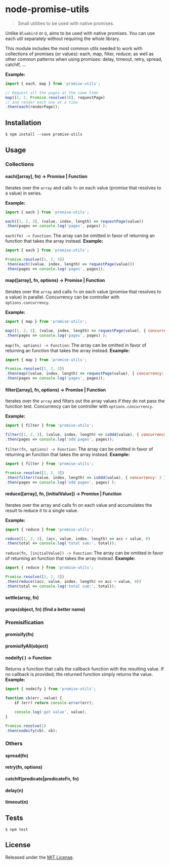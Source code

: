 # node-promise-utils

 > Small utilities to be used with native promises.

Unlike `Bluebird` or `Q`, <insert name here> aims to be used with native promises. You can use each util separately without requiring the whole library.

This module includes the most common utils needed to work with collections of promises (or values): each, map, filter, reduce; as well as other common patterns when using promises: delay, timeout, retry, spread, catchIf, ...

**Example:**
```javascript
import { each, map } from 'promise-utils';

// Request all the pages at the same time
map([1, 2, Promise.resolve(3)], requestPage)
// and render each one at a time
.then(each(renderPage));
```

## Installation

`$ npm install --save promise-utils`


## Usage

### Collections
#### each([array], fn) -> Promise | Function

Iterates over the `array` and calls `fn` on each value (promise that resolves to a value) in series.

**Example:**
```javascript
import { each } from 'promise-utils';

each([1, 2, 3], (value, index, length) => requestPage(value))
.then(pages => console.log('pages', pages) );
```

`each(fn) -> Function`: The array can be omitted in favor of returning an function that takes the array instead. **Example:**
```javascript
import { each } from 'promise-utils';

Promise.resolve([1, 2, 3])
.then(each((value, index, length) => requestPage(value)))
.then(pages => console.log('pages', pages));
```

#### map([array], fn, options) -> Promise | Function

Iterates over the `array` and calls `fn` on each value (promise that resolves to a value) in parallel.
Concurrency can be controller with `options.concurrency`.

**Example:**
```javascript
import { map } from 'promise-utils';

map([1, 2, 3], (value, index, length) => requestPage(value), { concurrency: 2 })
.then(pages => console.log('pages', pages) );
```

`map(fn, options) -> Function`: The array can be omitted in favor of returning an function that takes the array instead. **Example:**

```javascript
import { map } from 'promise-utils';

Promise.resolve([1, 2, 3])
.then(map((value, index, length) => requestPage(value), { concurrency: 2 }))
.then(pages => console.log('pages', pages));
```

#### filter([array], fn, options) -> Promise | Function

Iterates over the `array` and filters out the array values if they do not pass the function test.
Concurrency can be controller with `options.concurrency`.

**Example:**
```javascript
import { filter } from 'promise-utils';

filter([1, 2, 3], (value, index, length) => isOdd(value), { concurrency: 2 })
.then(pages => console.log('odd pages', pages));
```

`filter(fn, options) -> Function`: The array can be omitted in favor of returning an function that takes the array instead. **Example:**

```javascript
import { filter } from 'promise-utils';

Promise.resolve([1, 2, 3])
.then(filter((value, index, length) => isOdd(value), { concurrency: 2 }))
.then(pages => console.log('odd pages', pages) );
```

#### reduce([array], fn, [initialValue]) -> Promise | Function

Iterates over the array and calls fn on each value and accumulates the result to reduce it to a single value.

**Example:**
```javascript
import { reduce } from 'promise-utils';

reduce([1, 2, 3], (acc, value, index, length) => acc + value, 0)
.then(total => console.log('total sum:', total));
```

`reduce(fn, [initialValue]) -> Function`: The array can be omitted in favor of returning an function that takes the array instead. **Example:**

```javascript
import { reduce } from 'promise-utils';

Promise.resolve([1, 2, 3])
.then(reduce((acc, value, index, length) => acc + value, 0))
.then(total => console.log('total sum:', total));
```

#### settle(array, fn)
#### props(object, fn) (find a better name)

### Promisification
#### promisify(fn)
#### promisifyAll(object)
#### nodeify( ) -> Function

Returns a function that calls the callback function with the resulting value.
If no callback is provided, the returned function simply returns the value.
**Example:**

```javascript
import { nodeify } from 'promise-utils';

function cb(err, value) {
    if (err) return console.error(err);

    console.log('got value', value);
}

Promise.resolve(1)
.then(nodeify(cb), cb);
```

### Others
#### spread(fn)
#### retry(fn, options)
#### catchIf(predicate|predicateFn, fn)
#### delay(n)
#### timeout(n)

## Tests

`$ npm test`


## License

Released under the [MIT License](http://www.opensource.org/licenses/mit-license.php).
